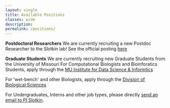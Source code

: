 ```yaml
---
layout: single
title: Available Positions
classes: wide
description:
permalink: /positions/
---
```


<strong>Postdoctoral Researchers</strong>
We are currently recruiting a new Postdoc Researcher to the Slotkin lab! See the official posting [here](https://www.paycomonline.net/v4/ats/web.php/jobs/ViewJobDetails?job=38397&clientkey=0386834D209CD1EA462A147F53A126FF)

<strong>Graduate Students</strong>
We are currently recruiting new Graduate Students from the University of Missouri
For Computational Biologists and Bioinforatics Students, apply through the [MU Institute for Data Science & Informtics](https://muidsi.missouri.edu)

For 'wet-bench' and other Biologists, apply through the [Division of Biological Sciences](https://biology.missouri.edu/index.php/grad-program)

For Undergraduates, Interns and other job types, please directly [send an email to PI Slotkin](mailto:kslotkin@danforthcenter.org).

